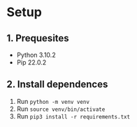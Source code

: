 # Setup
## 1. Prequesites
- Python 3.10.2
- Pip 22.0.2

## 2. Install dependences
1. Run `python -m venv venv`
2. Run `source venv/bin/activate`
1. Run `pip3 install -r requirements.txt`
